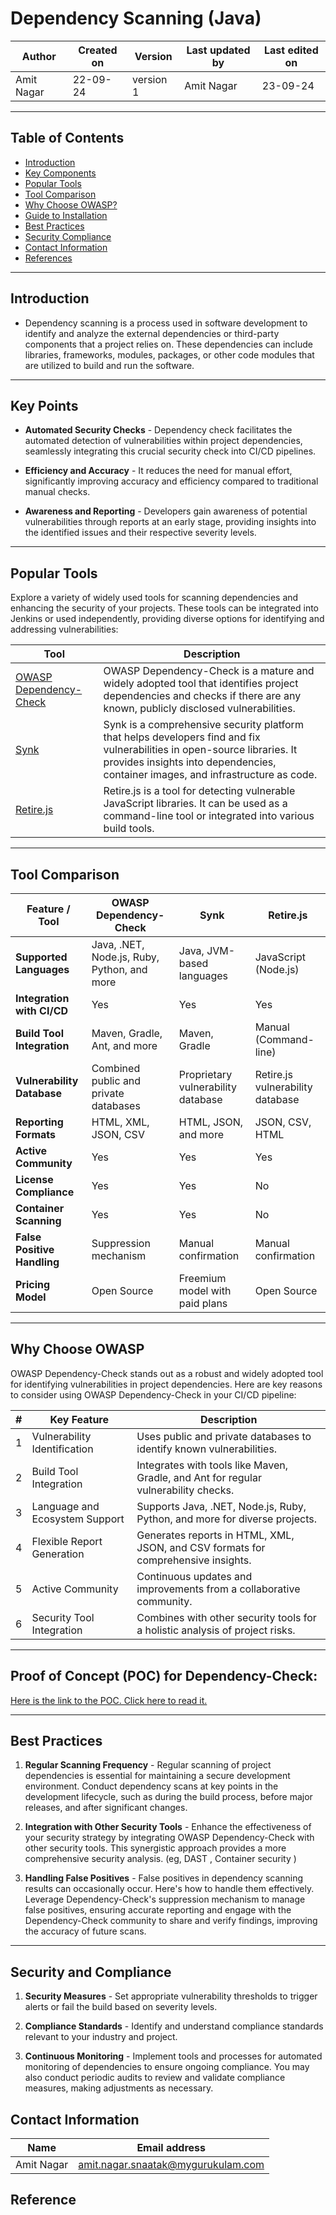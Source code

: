 
# Dependency Scanning (Java)


| Author      | Created on  | Version    | Last updated by | Last edited on |
|-------------|-------------|------------|-----------------|----------------|
| Amit Nagar  | 22-09-24    | version 1  | Amit Nagar      | 23-09-24       |

***
## Table of Contents 
+ [Introduction](#Introduction)
+ [Key Components](#key-points)
+ [Popular Tools](#popular-tools)
+ [Tool Comparison](#tool-comparison)
+ [Why Choose OWASP?](#why-choose-owasp)
+ [Guide to Installation](#Installing-OWASP-Dependency-Check)
+ [Best Practices](#best-practices)
+ [Security Compliance](#security-compliance)
+ [Contact Information](#contact-information)
+ [References](#references)

***
## Introduction

* Dependency scanning is a process used in software development to identify and analyze the external dependencies or third-party components that a project relies on. These dependencies can include libraries, frameworks, modules, packages, or other code modules that are utilized to build and run the software. 

*** 
## Key Points

* **Automated Security Checks** - Dependency check facilitates the automated detection of vulnerabilities within project dependencies, seamlessly integrating this crucial security check into CI/CD pipelines.
  
* **Efficiency and Accuracy** - It reduces the need for manual effort, significantly improving accuracy and efficiency compared to traditional manual checks.
  
* **Awareness and Reporting** - Developers gain awareness of potential vulnerabilities through reports at an early stage, providing insights into the identified issues and their respective severity levels.

***
## Popular Tools

Explore a variety of widely used tools for scanning dependencies and enhancing the security of your projects. These tools can be integrated into Jenkins or used independently, providing diverse options for identifying and addressing vulnerabilities:

| Tool                  | Description                                                                                                    |
|---------------------------|----------------------------------------------------------------------------------------------------------------|
| [OWASP Dependency-Check](https://jeremylong.github.io/DependencyCheck/) | OWASP Dependency-Check is a mature and widely adopted tool that identifies project dependencies and checks if there are any known, publicly disclosed vulnerabilities.    |
| [Synk](https://snyk.io/)  | Synk is a comprehensive security platform that helps developers find and fix vulnerabilities in open-source libraries. It provides insights into dependencies, container images, and infrastructure as code. |
| [Retire.js](https://retirejs.github.io/retire.js/) | Retire.js is a tool for detecting vulnerable JavaScript libraries. It can be used as a command-line tool or integrated into various build tools. |

***
## Tool Comparison 
| Feature / Tool              | OWASP Dependency-Check | Synk                     | Retire.js                |
|-----------------------------|------------------------|--------------------------|--------------------------|
| **Supported Languages**     | Java, .NET, Node.js, Ruby, Python, and more | Java, JVM-based languages | JavaScript (Node.js)     |
| **Integration with CI/CD**  | Yes                    | Yes                      | Yes                      |
| **Build Tool Integration**   | Maven, Gradle, Ant, and more | Maven, Gradle | Manual (Command-line)    |
| **Vulnerability Database**  | Combined public and private databases | Proprietary vulnerability database | Retire.js vulnerability database |
| **Reporting Formats**        | HTML, XML, JSON, CSV    | HTML, JSON, and more     | JSON, CSV, HTML          |
| **Active Community**        | Yes                    | Yes                      | Yes                      |
| **License Compliance**      | Yes                    | Yes                      | No                       |
| **Container Scanning**      | Yes                    | Yes                      | No                       |
| **False Positive Handling** | Suppression mechanism   | Manual confirmation     | Manual confirmation     |
| **Pricing Model**           | Open Source            | Freemium model with paid plans | Open Source              |

***
## Why Choose OWASP

OWASP Dependency-Check stands out as a robust and widely adopted tool for identifying vulnerabilities in project dependencies. Here are key reasons to consider using OWASP Dependency-Check in your CI/CD pipeline:


| #   | Key Feature                          | Description                                                                 |
| --- | ------------------------------------ | --------------------------------------------------------------------------- |
| 1   | Vulnerability Identification         | Uses public and private databases to identify known vulnerabilities.       |
| 2   | Build Tool Integration               | Integrates with tools like Maven, Gradle, and Ant for regular vulnerability checks. |
| 3   | Language and Ecosystem Support       | Supports Java, .NET, Node.js, Ruby, Python, and more for diverse projects. |
| 4   | Flexible Report Generation           | Generates reports in HTML, XML, JSON, and CSV formats for comprehensive insights. |
| 5   | Active Community                     | Continuous updates and improvements from a collaborative community.       |
| 6   | Security Tool Integration            | Combines with other security tools for a holistic analysis of project risks. |

  
***
## Proof of Concept (POC) for Dependency-Check:

[Here is the link to the POC. Click here to read it.](https://github.com/mygurukulam-p10/Documention/tree/main/Application%20CI%20Design/Java%20CI%20checks/Dependency%20scanning%20POC)

***
## Best Practices

1. **Regular Scanning Frequency** - Regular scanning of project dependencies is essential for maintaining a secure development environment. Conduct dependency scans at key points in the development lifecycle, such as during the build process, before major releases, and after significant changes.
   
2. **Integration with Other Security Tools** - Enhance the effectiveness of your security strategy by integrating OWASP Dependency-Check with other security tools. This synergistic approach provides a more comprehensive security analysis. (eg, DAST , Container security )
   
3. **Handling False Positives** - False positives in dependency scanning results can occasionally occur. Here's how to handle them effectively. Leverage Dependency-Check's suppression mechanism to manage false positives, ensuring accurate reporting and engage with the Dependency-Check community to share and verify findings, improving the accuracy of future scans.

***
## Security and Compliance

1. **Security Measures**  - Set appropriate vulnerability thresholds to trigger alerts or fail the build based on severity levels.
  
2. **Compliance Standards** - Identify and understand compliance standards relevant to your industry and project.
   
3. **Continuous Monitoring** - Implement tools and processes for automated monitoring of dependencies to ensure ongoing compliance. You may also conduct periodic audits to review and validate compliance measures, making adjustments as necessary.


## Contact Information

| Name       | Email address     |
|------------|-------------------|
| Amit Nagar | amit.nagar.snaatak@mygurukulam.com |


## Reference

